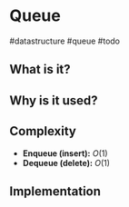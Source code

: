 # Queue
#datastructure #queue #todo

## What is it?
## Why is it used?
## Complexity
- **Enqueue (insert):** $O(1)$
- **Dequeue (delete):** $O(1)$

## Implementation